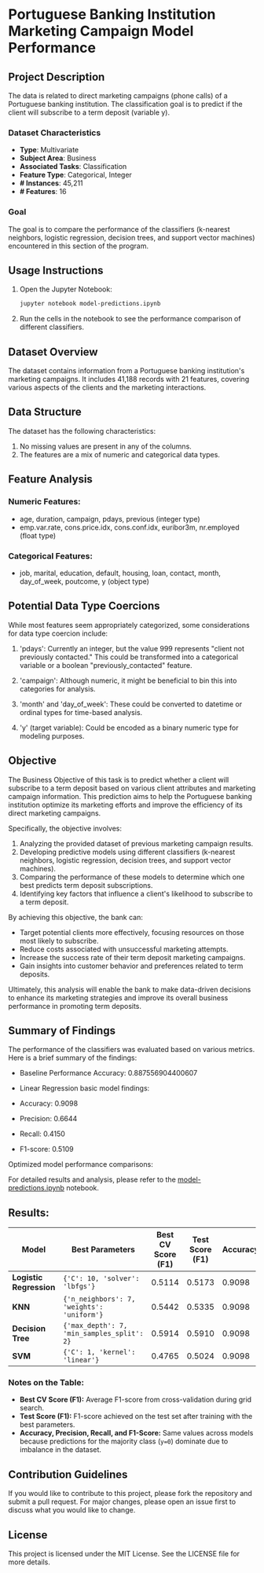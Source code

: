 # Portuguese Banking Institution Marketing Campaign Model Performance

## Project Description
The data is related to direct marketing campaigns (phone calls) of a Portuguese banking institution. The classification goal is to predict if the client will subscribe to a term deposit (variable y).

### Dataset Characteristics
- **Type**: Multivariate
- **Subject Area**: Business
- **Associated Tasks**: Classification
- **Feature Type**: Categorical, Integer
- **# Instances**: 45,211
- **# Features**: 16

### Goal
The goal is to compare the performance of the classifiers (k-nearest neighbors, logistic regression, decision trees, and support vector machines) encountered in this section of the program.

## Usage Instructions
1. Open the Jupyter Notebook:
    ```sh
    jupyter notebook model-predictions.ipynb
    ```
2. Run the cells in the notebook to see the performance comparison of different classifiers.

## Dataset Overview

The dataset contains information from a Portuguese banking institution's marketing campaigns. It includes 41,188 records with 21 features, covering various aspects of the clients and the marketing interactions.

## Data Structure

The dataset has the following characteristics:

1. No missing values are present in any of the columns.
2. The features are a mix of numeric and categorical data types.

## Feature Analysis

### Numeric Features:
- age, duration, campaign, pdays, previous (integer type)
- emp.var.rate, cons.price.idx, cons.conf.idx, euribor3m, nr.employed (float type)

### Categorical Features:
- job, marital, education, default, housing, loan, contact, month, day_of_week, poutcome, y (object type)

## Potential Data Type Coercions

While most features seem appropriately categorized, some considerations for data type coercion include:

1. 'pdays': Currently an integer, but the value 999 represents "client not previously contacted." This could be transformed into a categorical variable or a boolean "previously_contacted" feature.

2. 'campaign': Although numeric, it might be beneficial to bin this into categories for analysis.

3. 'month' and 'day_of_week': These could be converted to datetime or ordinal types for time-based analysis.

4. 'y' (target variable): Could be encoded as a binary numeric type for modeling purposes.


## Objective

The Business Objective of this task is to predict whether a client will subscribe to a term deposit based on various client attributes and marketing campaign information. This prediction aims to help the Portuguese banking institution optimize its marketing efforts and improve the efficiency of its direct marketing campaigns.

Specifically, the objective involves:

1. Analyzing the provided dataset of previous marketing campaign results.
2. Developing predictive models using different classifiers (k-nearest neighbors, logistic regression, decision trees, and support vector machines).
3. Comparing the performance of these models to determine which one best predicts term deposit subscriptions.
4. Identifying key factors that influence a client's likelihood to subscribe to a term deposit.

By achieving this objective, the bank can:

- Target potential clients more effectively, focusing resources on those most likely to subscribe.
- Reduce costs associated with unsuccessful marketing attempts.
- Increase the success rate of their term deposit marketing campaigns.
- Gain insights into customer behavior and preferences related to term deposits.

Ultimately, this analysis will enable the bank to make data-driven decisions to enhance its marketing strategies and improve its overall business performance in promoting term deposits.


## Summary of Findings
The performance of the classifiers was evaluated based on various metrics. Here is a brief summary of the findings:

- Baseline Performance Accuracy: 0.887556904400607
  
- Linear Regression basic model findings:
- Accuracy: 0.9098
- Precision: 0.6644
- Recall: 0.4150
- F1-score: 0.5109

Optimized model performance comparisons:

For detailed results and analysis, please refer to the [model-predictions.ipynb](https://github.com/sohanit/Portugese-bank-marketing-campaign-model-performance/blob/main/model-predictions.ipynb) notebook.

## Results:


| **Model**              | **Best Parameters**                  | **Best CV Score (F1)** | **Test Score (F1)** | **Accuracy** | **Precision** | **Recall** | **F1-Score** |
|-------------------------|---------------------------------------|-------------------------|----------------------|--------------|---------------|------------|--------------|
| **Logistic Regression** | `{'C': 10, 'solver': 'lbfgs'}`       | 0.5114                 | 0.5173               | 0.9098       | 0.6644        | 0.4150     | 0.5109       |
| **KNN**                | `{'n_neighbors': 7, 'weights': 'uniform'}` | 0.5442                 | 0.5335               | 0.9098       | 0.6644        | 0.4150     | 0.5109       |
| **Decision Tree**       | `{'max_depth': 7, 'min_samples_split': 2}` | 0.5914                 | 0.5910               | 0.9098       | 0.6644        | 0.4150     | 0.5109       |
| **SVM**                | `{'C': 1, 'kernel': 'linear'}`       | 0.4765                 | 0.5024               | 0.9098       | 0.6644        | 0.4150     | 0.5109       |

### **Notes on the Table:**
- **Best CV Score (F1):** Average F1-score from cross-validation during grid search.
- **Test Score (F1):** F1-score achieved on the test set after training with the best parameters.
- **Accuracy, Precision, Recall, and F1-Score:** Same values across models because predictions for the majority class (`y=0`) dominate due to imbalance in the dataset.


## Contribution Guidelines
If you would like to contribute to this project, please fork the repository and submit a pull request. For major changes, please open an issue first to discuss what you would like to change.

## License
This project is licensed under the MIT License. See the LICENSE file for more details.